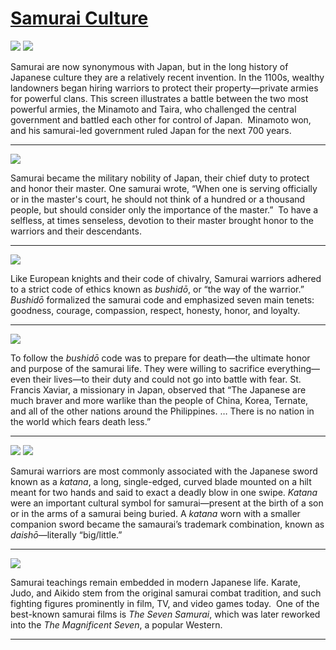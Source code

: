# [Samurai Culture](http://artsmia.github.io/griot/#/stories/601)

![](http://cdn.dx.artsmia.org/thumbs/tn_null.jpg)
![](http://cdn.dx.artsmia.org/thumbs/tn_null.jpg)

Samurai are now synonymous with Japan, but in the long history of Japanese culture they are a relatively recent invention. In the 1100s, wealthy landowners began hiring warriors to protect their property—private armies for powerful clans. This screen illustrates a battle between the two most powerful armies, the Minamoto and Taira, who challenged the central government and battled each other for control of Japan.  Minamoto won, and his samurai-led government ruled Japan for the next 700 years.

---

![](http://cdn.dx.artsmia.org/thumbs/tn_2014_TDX_MIAArtStories_058.jpg)

Samurai became the military nobility of Japan, their chief duty to protect and honor their master. One samurai wrote, “When one is serving officially or in the master's court, he should not think of a hundred or a thousand people, but should consider only the importance of the master.”  To have a selfless, at times senseless, devotion to their master brought honor to the warriors and their descendants. 

---

![](http://cdn.dx.artsmia.org/thumbs/tn_2014_TDX_MIAArtStories_059.jpg)

Like European knights and their code of chivalry, Samurai warriors adhered to a strict code of ethics known as *bushidō*, or “the way of the warrior.” *Bushidō* formalized the samurai code and emphasized seven main tenets: goodness, courage, compassion, respect, honesty, honor, and loyalty.  

---

![](http://cdn.dx.artsmia.org/thumbs/tn_2014_TDX_MIAArtStories_055.jpg)

To follow the *bushidō* code was to prepare for death—the ultimate honor and purpose of the samurai life. They were willing to sacrifice everything—even their lives—to their duty and could not go into battle with fear. St. Francis Xaviar, a missionary in Japan, observed that “The Japanese are much braver and more warlike than the people of China, Korea, Ternate, and all of the other nations around the Philippines. … There is no nation in the world which fears death less.”

---

![](http://cdn.dx.artsmia.org/thumbs/tn_2014_TDX_MIAArtStories_046.jpg)
![](http://cdn.dx.artsmia.org/thumbs/tn_2014_TDX_MIAArtStories_056.jpg)

Samurai warriors are most commonly associated with the Japanese sword known as a *katana*, a long, single-edged, curved blade mounted on a hilt meant for two hands and said to exact a deadly blow in one swipe. *Katana* were an important cultural symbol for samurai—present at the birth of a son or in the arms of a samurai being buried. A *katana* worn with a smaller companion sword became the samaurai’s trademark combination, known as *daishō*—literally “big/little.”

---

![](http://cdn.dx.artsmia.org/thumbs/tn_2014_TDX_MIAArtStories_012.jpg)

Samurai teachings remain embedded in modern Japanese life. Karate, Judo, and Aikido stem from the original samurai combat tradition, and such fighting figures prominently in film, TV, and video games today.  One of the best-known samurai films is *The Seven Samurai*, which was later reworked into the *The Magnificent Seven*, a popular Western.

---
